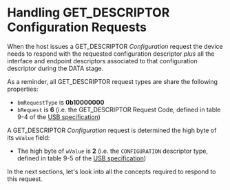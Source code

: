 # Handling GET_DESCRIPTOR Configuration Requests

When the host issues a GET_DESCRIPTOR *Configuration* request the device needs to respond with the requested configuration descriptor *plus* all the interface and endpoint descriptors associated to that configuration descriptor during the DATA stage.

As a reminder, all GET_DESCRIPTOR request types are share the following properties:

- `bmRequestType` is **0b10000000**
- `bRequest` is **6** (i.e. the GET_DESCRIPTOR Request Code, defined in table 9-4 of the [USB specification][usb_spec])


A GET_DESCRIPTOR *Configuration* request is determined the high byte of its `wValue` field:

- The high byte of `wValue` is **2** (i.e. the `CONFIGURATION` descriptor type, defined in table 9-5 of the [USB specification][usb_spec])

[usb_spec]: https://www.usb.org/document-library/usb-20-specification

In the next sections, let's look into all the concepts required to respond to this request.
